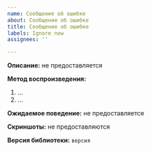 ```yaml
---
name: Сообщение об ошибке
about: Сообщение об ошибке
title: Сообщение об ошибке
labels: Ignore now
assignees: ''

---
```


**Описание:**
не предоставляется

**Метод воспроизведения:**
1. ...
2. ...

**Ожидаемое поведение:**
не предоставляется

**Скриншоты:**
не предоставляются

**Версия библиотеки:** `версия`
